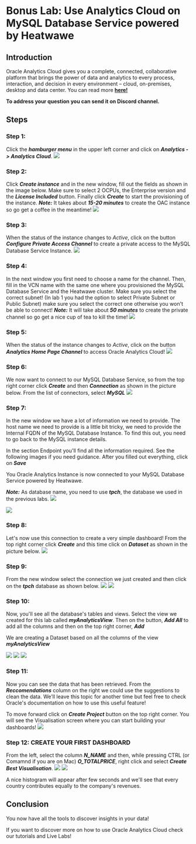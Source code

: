 # Bonus Lab: Use Analytics Cloud on MySQL Database Service powered by Heatwawe

## Introduction

Oracle Analytics Cloud gives you a complete, connected, collaborative platform that brings the power of data and analytics to every process, interaction, and decision in every environment – cloud, on-premises, desktop and data center. You can read more **[here!](https://www.oracle.com/middleware/technologies/oracle-analytics-cloud.html)**

**To address your question you can send it on Discord channel.**

## Steps

### **Step 1:**
Click the _**hamburger menu**_ in the upper left corner and click on _**Analytics -> Analytics Cloud**_.
![](./images/one.png)

### **Step 2:**
Click _**Create instance**_ and in the new window, fill out the fields as shown in the image below. Make sure to select 2 OCPUs, the Enterprise version and the _**License Included**_ button. Finally click _**Create**_ to start the provisioning of the instance.
_**Note:**_ It takes about _**15-20 minutes**_ to create the OAC instance so go get a coffee in the meantime!
![](./images/two.png)

### **Step 3:**
When the status of the instance changes to _Active_, click on the button _**Configure Private Access Channel**_ to create a private access to the MySQL Database Service Instance.
![](./images/three.png)

### **Step 4:**
In the next window you first need to choose a name for the channel. Then, fill in the VCN name with the same one where you provisioned the MySQL Database Service and the Heatwawe cluster. Make sure you select the correct subnet! (In lab 1 you had the option to select Private Subnet or Public Subnet) make sure you select the correct one otherwise you won't be able to connect!
_**Note:**_ It will take about _**50 minutes**_ to create the private channel so go get a nice cup of tea to kill the time! 
![](./images/four.png)

### **Step 5:**
When the status of the instance changes to _Active_, click on the button _**Analytics Home Page Channel**_ to access Oracle Analytics Cloud!
![](./images/five.png)

### **Step 6:**
We now want to connect to our MySQL Database Service, so from the top right corner click _**Create**_ and then _**Connection**_ as shown in the picture below. From the list of connectors, select _**MySQL**_
![](./images/six.png)

### **Step 7:**
In the new window we have a lot of information we need to provide. The host name we need to provide is a little bit tricky, we need to provide the Internal FQDN of the MySQL Database Instance. To find this out, you need to go back to the MySQL instance details.

In the section Endpoint you'll find all the information required. See the following images if you need guidance. After you filled out everything, click on _**Save**_

You Oracle Analytics Instance is now connected to your MySQL Database Service powered by Heatwawe.

_**Note:**_ As database name, you need to use _**tpch**_, the database we used in the previous labs.
![](./images/seven.png)

![](./images/eight.png)

### **Step 8:**
Let's now use this connection to create a very simple dashboard! From the top right corner click _**Create**_ and this time click on _**Dataset**_ as shown in the picture below.
![](./images/nine.png)

### **Step 9:**
From the new window select the connection we just created and then click on the _**tpch**_ database as shown below.
![](./images/ten.png)
![](./images/eleven.png)

### **Step 10:**
Now, you'll see all the database's tables and views. Select the view we created for this lab called _**myAnalyticsView**_. Then on the button, _**Add All**_ to add all the columns and then on the top right corner, _**Add**_

We are creating a Dataset based on all the columns of the view _**myAnalyticsView**_

![](./images/twelve.png)
![](./images/thirteen.png)
![](./images/fourteen.png)

### **Step 11:**
Now you can see the data that has been retrieved. From the _**Reccomendations**_ column on the right we could use the suggestions to clean the data. We'll leave this topic for another time but feel free to check Oracle's documentation on how to use this useful feature!

To move forward click on _**Create Project**_  button on the top right corner. You will see the Visualisation screen where you can start building your dashboards!
![](./images/fifhteen.png)

### **Step 12:** CREATE YOUR FIRST DASHBOARD

From the left, select the column _**N_NAME**_ and then, while pressing CTRL (or Comamnd if you are on Mac) _**O_TOTALPRICE**_, right click and select _**Create Best Visualisation**_.
![](./images/sixteen.png)
![](./images/seventeen.png)


A nice histogram will appear after few seconds and we'll see that every country contributes equally to the company's revenues.

## Conclusion

You now have all the tools to discover insights in your data!

If you want to discover more on how to use Oracle Analytics Cloud check our tutorials and Live Labs!

